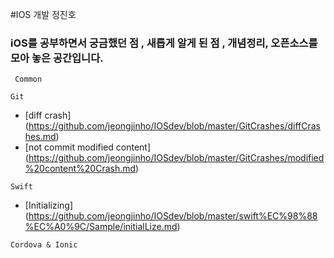 #IOS 개발  정진호

### iOS를 공부하면서 궁금했던 점 , 새롭게 알게 된 점 , 개념정리, 오픈소스를 모아 놓은 공간입니다.


``` Common```




```Git```

 - [diff crash] (https://github.com/jeongjinho/IOSdev/blob/master/GitCrashes/diffCrashes.md)
 - [not commit modified content] (https://github.com/jeongjinho/IOSdev/blob/master/GitCrashes/modified%20content%20Crash.md)











```Swift```
- [Initializing] (https://github.com/jeongjinho/IOSdev/blob/master/swift%EC%98%88%EC%A0%9C/Sample/initialLize.md)

``` Cordova & Ionic ```
